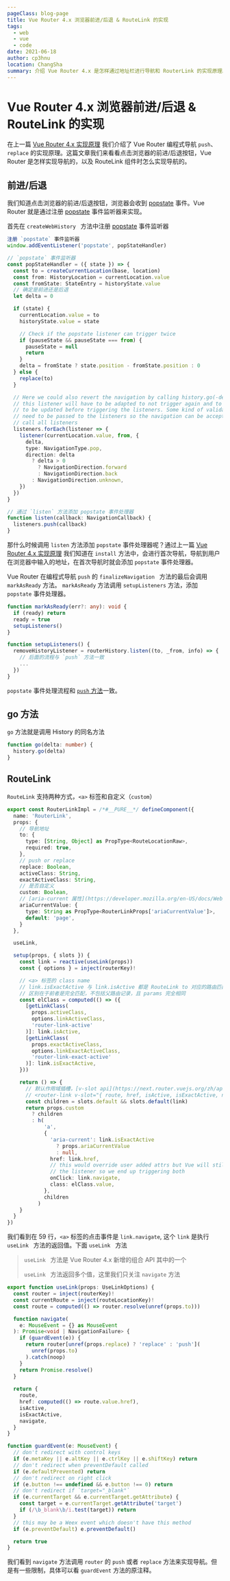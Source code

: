 ```yaml
---
pageClass: blog-page
title: Vue Router 4.x 浏览器前进/后退 & RouteLink 的实现
tags: 
  - web
  - vue
  - code
date: 2021-06-18
author: cp3hnu
location: ChangSha
summary: 介绍 Vue Router 4.x 是怎样通过地址栏进行导航和 RouterLink 的实现原理。
---
```


# Vue Router 4.x 浏览器前进/后退 & RouteLink 的实现

在上一篇 [Vue Router 4.x 实现原理](/2021/05/20/vue-router-theory/) 我们介绍了 Vue Router 编程式导航 `push`、`replace` 的实现原理。这篇文章我们来看看点击浏览器的前进/后退按钮，Vue Router 是怎样实现导航的，以及 RouteLink 组件时怎么实现导航的。

## 前进/后退

我们知道点击浏览器的前进/后退按钮，浏览器会收到 [popstate](https://developer.mozilla.org/en-US/docs/Web/API/Window/popstate_event) 事件。Vue Router 就是通过注册 [popstate](https://developer.mozilla.org/en-US/docs/Web/API/Window/popstate_event) 事件监听器来实现。

首先在 `createWebHistory ` 方法中注册 [popstate](https://developer.mozilla.org/en-US/docs/Web/API/Window/popstate_event) 事件监听器

```typescript {29-40}
注册 `popstate` 事件监听器
window.addEventListener('popstate', popStateHandler)

// `popstate` 事件监听器
const popStateHandler = ({ state }) => {
  const to = createCurrentLocation(base, location)
  const from: HistoryLocation = currentLocation.value
  const fromState: StateEntry = historyState.value
  // 确定是前进还是后退
  let delta = 0

  if (state) {
    currentLocation.value = to
    historyState.value = state

    // Check if the popstate listener can trigger twice
    if (pauseState && pauseState === from) {
      pauseState = null
      return
    }
    delta = fromState ? state.position - fromState.position : 0
  } else {
    replace(to)
  }

  // Here we could also revert the navigation by calling history.go(-delta)
  // this listener will have to be adapted to not trigger again and to wait for the url
  // to be updated before triggering the listeners. Some kind of validation function would also
  // need to be passed to the listeners so the navigation can be accepted
  // call all listeners
  listeners.forEach(listener => {
    listener(currentLocation.value, from, {
      delta,
      type: NavigationType.pop,
      direction: delta
        ? delta > 0
          ? NavigationDirection.forward
          : NavigationDirection.back
        : NavigationDirection.unknown,
    })
  })
}

// 通过 `listen` 方法添加 popstate 事件处理器
function listen(callback: NavigationCallback) {
  listeners.push(callback)
}
```

那什么时候调用 `listen` 方法添加 `popstate` 事件处理器呢？通过上一篇 [Vue Router 4.x 实现原理](/2021/05/20/vue-router-theory/) 我们知道在 `install` 方法中，会进行首次导航，导航到用户在浏览器中输入的地址，在首次导航时就会添加 `popstate` 事件处理器。

Vue Router 在编程式导航 `push` 的 `finalizeNavigation ` 方法的最后会调用 `markAsReady` 方法。 `markAsReady` 方法调用 `setupListeners` 方法，添加 `popstate` 事件处理器。

```typescript
function markAsReady(err?: any): void {
  if (ready) return
  ready = true
  setupListeners()
}

function setupListeners() {
  removeHistoryListener = routerHistory.listen((to, _from, info) => {
    // 后面的流程与 `push` 方法一致
    ...
  })
}
```

`popstate` 事件处理流程和 [`push` 方法](/2021/05/20/vue-router-theory/#push-方法)一致。

## go 方法

`go` 方法就是调用 History 的同名方法

```typescript
function go(delta: number) {
  history.go(delta)
}
```

## RouteLink

`RouteLink` 支持两种方式，`<a>` 标签和自定义（`custom`）

```typescript {59}
export const RouterLinkImpl = /*#__PURE__*/ defineComponent({
  name: 'RouterLink',
  props: {
    // 导航地址
    to: {
      type: [String, Object] as PropType<RouteLocationRaw>,
      required: true,
    },
    // push or replace
    replace: Boolean,
    activeClass: String,
    exactActiveClass: String,
    // 是否自定义
    custom: Boolean,
    // [aria-current 属性](https://developer.mozilla.org/en-US/docs/Web/Accessibility/ARIA/Attributes/aria-current)
    ariaCurrentValue: {
      type: String as PropType<RouterLinkProps['ariaCurrentValue']>,
      default: 'page',
    }
  },

  useLink,

  setup(props, { slots }) {
    const link = reactive(useLink(props))
    const { options } = inject(routerKey)!

    // <a> 标签的 class name
    // link.isExactActive 与 link.isActive 都是 RouteLink to 对应的路由匹配上当前的路由（currentRoute）
    // 区别在于前者是完全匹配，不包括父路由记录，且 params 完全相同
    const elClass = computed(() => ({
      [getLinkClass(
        props.activeClass,
        options.linkActiveClass,
        'router-link-active'
      )]: link.isActive,
      [getLinkClass(
        props.exactActiveClass,
        options.linkExactActiveClass,
        'router-link-exact-active'
      )]: link.isExactActive,
    }))

    return () => {
      // 默认作用域插槽，[v-slot api](https://next.router.vuejs.org/zh/api/#router-link-%E7%9A%84-v-slot)
      // <router-link v-slot="{ route, href, isActive, isExactActive, navigate }"></router-link>
      const children = slots.default && slots.default(link)
      return props.custom
        ? children
        : h(
            'a',
            {
              'aria-current': link.isExactActive
                ? props.ariaCurrentValue
                : null,
              href: link.href,
              // this would override user added attrs but Vue will still add
              // the listener so we end up triggering both
              onClick: link.navigate,
              class: elClass.value,
            },
            children
          )
    }
  }
})
```

我们看到在 59 行，`<a>` 标签的点击事件是 `link.navigate`, 这个 `link` 是执行 `useLink ` 方法的返回值。下面 `useLink ` 方法

>  `useLink ` 方法是 Vue Router 4.x 新增的组合 API 其中的一个 
>
>  `useLink ` 方法返回多个值，这里我们只关注 `navigate` 方法

```typescript {10-12}
export function useLink(props: UseLinkOptions) {
  const router = inject(routerKey)!
  const currentRoute = inject(routeLocationKey)!
  const route = computed(() => router.resolve(unref(props.to)))

  function navigate(
    e: MouseEvent = {} as MouseEvent
  ): Promise<void | NavigationFailure> {
    if (guardEvent(e)) {
      return router[unref(props.replace) ? 'replace' : 'push'](
        unref(props.to)
      ).catch(noop)
    }
    return Promise.resolve()
  }
  
  return {
    route,
    href: computed(() => route.value.href),
    isActive,
    isExactActive,
    navigate,
  }
}

function guardEvent(e: MouseEvent) {
  // don't redirect with control keys
  if (e.metaKey || e.altKey || e.ctrlKey || e.shiftKey) return
  // don't redirect when preventDefault called
  if (e.defaultPrevented) return
  // don't redirect on right click
  if (e.button !== undefined && e.button !== 0) return
  // don't redirect if `target="_blank"`
  if (e.currentTarget && e.currentTarget.getAttribute) {
    const target = e.currentTarget.getAttribute('target')
    if (/\b_blank\b/i.test(target)) return
  }
  // this may be a Weex event which doesn't have this method
  if (e.preventDefault) e.preventDefault()

  return true
}
```

我们看到  `navigate` 方法调用 `router`  的 `push` 或者 `replace` 方法来实现导航。但是有一些限制，具体可以看 `guardEvent` 方法的原注释。



